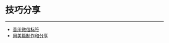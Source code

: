 # 技巧分享

---

<!-- ex_nonav -->

* [善用微信标签](/chang-jian-wen-ti/ji-qiao-fen-xiang/wei-xin-biao-qian.md)
* [用美篇制作和分享](/chang-jian-wen-ti/ji-qiao-fen-xiang/wei-xin-biao-qian.md)